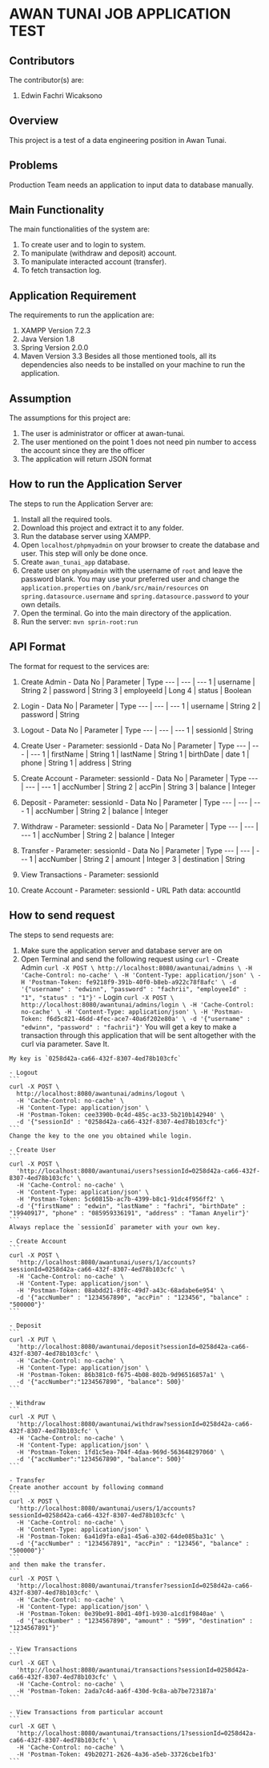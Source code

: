 # AWAN TUNAI JOB APPLICATION TEST

## Contributors
The contributor(s) are:
  1. Edwin Fachri Wicaksono

## Overview
This project is a test of a data engineering position in Awan Tunai.

## Problems
Production Team needs an application to input data to database manually.

## Main Functionality
The main functionalities of the system are:
  1. To create user and to login to system.
  2. To manipulate (withdraw and deposit) account.
  3. To manipulate interacted account (transfer).
  4. To fetch transaction log.

## Application Requirement
The requirements to run the application are:
  1. XAMPP Version 7.2.3
  2. Java Version 1.8
  3. Spring Version 2.0.0
  4. Maven Version 3.3
Besides all those mentioned tools, all its dependencies also needs to be installed on your machine to run the application.

## Assumption
The assumptions for this project are:
  1. The user is administrator or officer at awan-tunai.
  2. The user mentioned on the point 1 does not need pin number to access the account since they are the officer
  3. The application will return JSON format

## How to run the Application Server
The steps to run the Application Server are:
  1. Install all the required tools.
  2. Download this project and extract it to any folder.
  3. Run the database server using XAMPP.
  4. Open `localhost/phpmyadmin` on your browser to create the database and user. This step will only be done once.
  5. Create `awan_tunai_app` database.
  6. Create user on `phpmyadmin` with the username of `root` and leave the password blank. You may use your preferred user and change the `application.properties` on `/bank/src/main/resources` on `spring.datasource.username` and `spring.datasource.password` to your own details.
  7. Open the terminal. Go into the main directory of the application.
  8. Run the server: `mvn sprin-root:run`

## API Format
The format for request to the services are:
  1. Create Admin
    - Data
    No  | Parameter | Type
    --- | --- | ---
    1   | username | String
    2   | password | String
    3   | employeeId | Long
    4   | status | Boolean

  2. Login
    - Data
    No  | Parameter | Type
    --- | --- | ---
    1   | username | String
    2   | password | String

  3. Logout
    - Data
    No  | Parameter | Type
    --- | --- | ---
    1   | sessionId | String

  4. Create User
    - Parameter: sessionId
    - Data
    No  | Parameter | Type
    --- | --- | ---
    1   | firstName | String
    1   | lastName | String
    1   | birthDate | date
    1   | phone | String
    1   | address | String

  5. Create Account
    - Parameter: sessionId
    - Data
    No  | Parameter | Type
    --- | --- | ---
    1   | accNumber | String
    2   | accPin | String
    3   | balance | Integer

  6. Deposit
    - Parameter: sessionId
    - Data
    No  | Parameter | Type
    --- | --- | ---
    1   | accNumber | String
    2   | balance | Integer

  7. Withdraw
    - Parameter: sessionId
    - Data
    No  | Parameter | Type
    --- | --- | ---
    1   | accNumber | String
    2   | balance | Integer

  8. Transfer
    - Parameter: sessionId
    - Data
    No  | Parameter | Type
    --- | --- | ---
    1   | accNumber | String
    2   | amount | Integer
    3   | destination | String

  9. View Transactions
    - Parameter: sessionId

  10. Create Account
    - Parameter: sessionId
    - URL Path data: accountId




## How to send request
The steps to send requests are:
  1. Make sure the application server and database server are on
  2. Open Terminal and send the following request using `curl`
    - Create Admin
    ```
    curl -X POST \
      http://localhost:8080/awantunai/admins \
      -H 'Cache-Control: no-cache' \
      -H 'Content-Type: application/json' \
      -H 'Postman-Token: fe9218f9-391b-40f0-b8eb-a922c78f8afc' \
      -d '{"username" : "edwinn", "password" : "fachrii", "employeeId" : "1", "status" : "1"}'
    ```
    - Login
    ```
    curl -X POST \
      http://localhost:8080/awantunai/admins/login \
      -H 'Cache-Control: no-cache' \
      -H 'Content-Type: application/json' \
      -H 'Postman-Token: f6d5c821-46dd-4fec-ace7-40a6f202e80a' \
      -d '{"username" : "edwinn", "password" : "fachrii"}'
    ```
    You will get a key to make a transaction through this application that will be sent altogether with the curl via parameter. Save It.

    My key is `0258d42a-ca66-432f-8307-4ed78b103cfc`

    - Logout
    ```
    curl -X POST \
      http://localhost:8080/awantunai/admins/logout \
      -H 'Cache-Control: no-cache' \
      -H 'Content-Type: application/json' \
      -H 'Postman-Token: cee3390b-0c4d-485c-ac33-5b210b142940' \
      -d '{"sessionId" : "0258d42a-ca66-432f-8307-4ed78b103cfc"}'
    ```
    Change the key to the one you obtained while login.

    - Create User
    ```
    curl -X POST \
      'http://localhost:8080/awantunai/users?sessionId=0258d42a-ca66-432f-8307-4ed78b103cfc' \
      -H 'Cache-Control: no-cache' \
      -H 'Content-Type: application/json' \
      -H 'Postman-Token: 5c60815b-ac7b-4399-b8c1-91dc4f956ff2' \
      -d '{"firstName" : "edwin", "lastName" : "fachri", "birthDate" : "19940917", "phone" : "085959336191", "address" : "Taman Anyelir"}'
    ```
    Always replace the `sessionId` parameter with your own key.

    - Create Account
    ```
    curl -X POST \
      'http://localhost:8080/awantunai/users/1/accounts?sessionId=0258d42a-ca66-432f-8307-4ed78b103cfc' \
      -H 'Cache-Control: no-cache' \
      -H 'Content-Type: application/json' \
      -H 'Postman-Token: 08abdd21-8f8c-49d7-a43c-68adabe6e954' \
      -d '{"accNumber" : "1234567890", "accPin" : "123456", "balance" : "500000"}'
    ```

    - Deposit
    ```
    curl -X PUT \
      'http://localhost:8080/awantunai/deposit?sessionId=0258d42a-ca66-432f-8307-4ed78b103cfc' \
      -H 'Cache-Control: no-cache' \
      -H 'Content-Type: application/json' \
      -H 'Postman-Token: 86b381c0-f675-4b08-802b-9d96516857a1' \
      -d '{"accNumber":"1234567890", "balance": 500}'
    ```

    - Withdraw
    ```
    curl -X PUT \
      'http://localhost:8080/awantunai/withdraw?sessionId=0258d42a-ca66-432f-8307-4ed78b103cfc' \
      -H 'Cache-Control: no-cache' \
      -H 'Content-Type: application/json' \
      -H 'Postman-Token: 1fd1c5ea-704f-4daa-969d-563648297060' \
      -d '{"accNumber":"1234567890", "balance": 500}'
    ```

    - Transfer
    Create another account by following command
    ```
    curl -X POST \
      'http://localhost:8080/awantunai/users/1/accounts?sessionId=0258d42a-ca66-432f-8307-4ed78b103cfc' \
      -H 'Cache-Control: no-cache' \
      -H 'Content-Type: application/json' \
      -H 'Postman-Token: 6a41d9fa-e8a1-45a6-a302-64de085ba31c' \
      -d '{"accNumber" : "1234567891", "accPin" : "123456", "balance" : "500000"}'
    ```
    and then make the transfer.
    ```
    curl -X POST \
      'http://localhost:8080/awantunai/transfer?sessionId=0258d42a-ca66-432f-8307-4ed78b103cfc' \
      -H 'Cache-Control: no-cache' \
      -H 'Content-Type: application/json' \
      -H 'Postman-Token: 0e39be91-80d1-40f1-b930-a1cd1f9840ae' \
      -d '{"accNumber" : "1234567890", "amount" : "599", "destination" : "1234567891"}'
    ```

    - View Transactions
    ```
    curl -X GET \
      'http://localhost:8080/awantunai/transactions?sessionId=0258d42a-ca66-432f-8307-4ed78b103cfc' \
      -H 'Cache-Control: no-cache' \
      -H 'Postman-Token: 2ada7c4d-aa6f-430d-9c8a-ab7be723187a'
    ```

    - View Transactions from particular account
    ```
    curl -X GET \
      'http://localhost:8080/awantunai/transactions/1?sessionId=0258d42a-ca66-432f-8307-4ed78b103cfc' \
      -H 'Cache-Control: no-cache' \
      -H 'Postman-Token: 49b20271-2626-4a36-a5eb-33726cbe1fb3'
    ```
